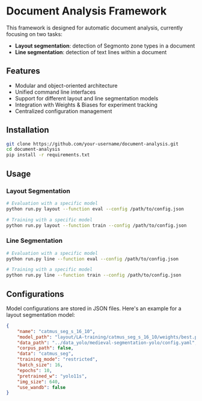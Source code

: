 # Document Analysis Framework

This framework is designed for automatic document analysis, currently focusing on two tasks:
- **Layout segmentation**: detection of Segmonto zone types in a document
- **Line segmentation**: detection of text lines within a document

## Features

- Modular and object-oriented architecture
- Unified command line interfaces
- Support for different layout and line segmentation models
- Integration with Weights & Biases for experiment tracking
- Centralized configuration management

## Installation

```bash
git clone https://github.com/your-username/document-analysis.git
cd document-analysis
pip install -r requirements.txt
```

## Usage

### Layout Segmentation

```bash
# Evaluation with a specific model
python run.py layout --function eval --config /path/to/config.json

# Training with a specific model
python run.py layout --function train --config /path/to/config.json
```

### Line Segmentation

```bash
# Evaluation with a specific model
python run.py line --function eval --config /path/to/config.json

# Training with a specific model
python run.py line --function train --config /path/to/config.json
```

## Configurations

Model configurations are stored in JSON files. Here's an example for a layout segmentation model:

```json
{
    "name": "catmus_seg_s_16_10",
    "model_path": "layout/LA-training/catmus_seg_s_16_10/weights/best.pt",
    "data_path": "../data_yolo/medieval-segmentation-yolo/config.yaml",
    "corpus_path": false,
    "data": "catmus_seg",
    "training_mode": "restricted",
    "batch_size": 16,
    "epochs": 10,
    "pretrained_w": "yolo11s",
    "img_size": 640,
    "use_wandb": false
}
```
